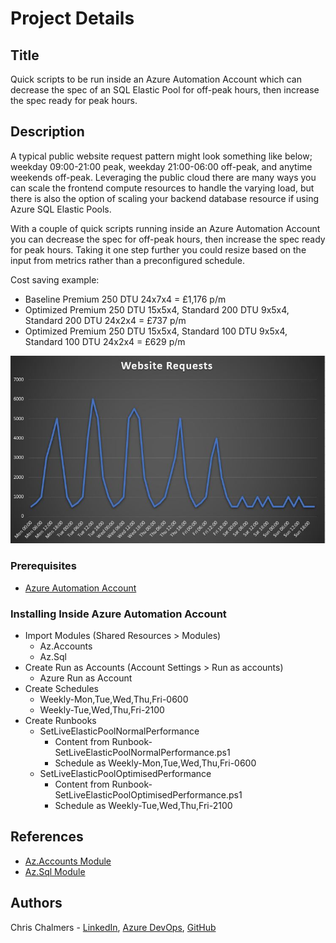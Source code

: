 # Project Details

## Title

Quick scripts to be run inside an Azure Automation Account which can decrease the spec of an SQL Elastic Pool for off-peak hours, then increase the spec ready for peak hours.

## Description

A typical public website request pattern might look something like below; weekday 09:00-21:00 peak, weekday 21:00-06:00 off-peak, and anytime weekends off-peak. Leveraging the public cloud there are many ways you can scale the frontend compute resources to handle the varying load, but there is also the option of scaling your backend database resource if using Azure SQL Elastic Pools.

With a couple of quick scripts running inside an Azure Automation Account you can decrease the spec for off-peak hours, then increase the spec ready for peak hours. Taking it one step further you could resize based on the input from metrics rather than a preconfigured schedule. 

Cost saving example:
* Baseline Premium 250 DTU 24x7x4 = £1,176 p/m
* Optimized Premium 250 DTU 15x5x4, Standard 200 DTU 9x5x4, Standard 200 DTU 24x2x4 = £737 p/m
* Optimized Premium 250 DTU 15x5x4, Standard 100 DTU 9x5x4, Standard 100 DTU 24x2x4 = £629 p/m


![Web Requests Diagram](https://github.com/cbchalmers/Azure-PaaS-Sql-ElasticPool-Resize-Automation/blob/master/diagrams/web_requests.JPG)

### Prerequisites

* [Azure Automation Account](https://docs.microsoft.com/en-us/azure/automation/automation-intro)

### Installing Inside Azure Automation Account

* Import Modules (Shared Resources > Modules)
    * Az.Accounts
    * Az.Sql
* Create Run as Accounts (Account Settings > Run as accounts)
    * Azure Run as Account
* Create Schedules
    * Weekly-Mon,Tue,Wed,Thu,Fri-0600
    * Weekly-Tue,Wed,Thu,Fri-2100
* Create Runbooks
    * SetLiveElasticPoolNormalPerformance
        * Content from Runbook-SetLiveElasticPoolNormalPerformance.ps1
        * Schedule as Weekly-Mon,Tue,Wed,Thu,Fri-0600
    * SetLiveElasticPoolOptimisedPerformance
        * Content from Runbook-SetLiveElasticPoolOptimisedPerformance.ps1
        * Schedule as Weekly-Tue,Wed,Thu,Fri-2100

## References

* [Az.Accounts Module](https://docs.microsoft.com/en-us/powershell/module/az.accounts/)
* [Az.Sql Module](https://docs.microsoft.com/en-us/powershell/module/az.sql/)

## Authors

Chris Chalmers - [LinkedIn](https://uk.linkedin.com/in/chris-chalmers), [Azure DevOps](https://dev.azure.com/cbchalmers/Personal%20Development), [GitHub](https://github.com/cbchalmers)